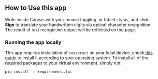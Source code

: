 ## How to Use this app

Write inside Canvas with your mouse toggling, or tablet stylus, and click **Sign** to translate your handwritten digits via optical character recognition.
The result of text recognition output will be reflected on the page.


### Running the app locally

This app requires installation of `tesseract` on your local device, check [this guide](https://linuxhint.com/install-tesseract-ocr-linux/) to install it according to your operating system.
To install all of the required packages to your virtual environment, simply run:

```
pip install -r requirements.txt
```